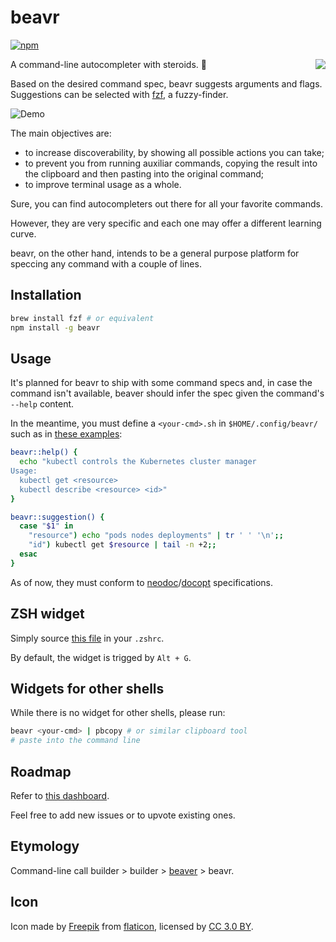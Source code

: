 # beavr


[![npm](https://badge.fury.io/js/beavr.svg)](https://badge.fury.io/js/beavr)

<img src="https://user-images.githubusercontent.com/3226564/56245772-95f85c80-6076-11e9-9f86-054231221e1f.png" align="right" />

A command-line autocompleter with steroids. :muscle:

Based on the desired command spec, beavr suggests arguments and flags. Suggestions can be selected with [fzf](https://github.com/junegunn/fzf), a fuzzy-finder.

![Demo](https://user-images.githubusercontent.com/3226564/56243794-d6091080-6071-11e9-8940-9b4c79e66a4e.gif)

The main objectives are:
- to increase discoverability, by showing all possible actions you can take;
- to prevent you from running auxiliar commands, copying the result into the clipboard and then pasting into the original command;
- to improve terminal usage as a whole.

Sure, you can find autocompleters out there for all your favorite commands.

However, they are very specific and each one may offer a different learning curve.

beavr, on the other hand, intends to be a general purpose platform for speccing any command with a couple of lines. 


## Installation

```bash
brew install fzf # or equivalent
npm install -g beavr
```


## Usage

It's planned for beavr to ship with some command specs and, in case the command isn't available, beaver should infer the spec given the command's `--help` content. 

In the meantime, you must define a `<your-cmd>.sh` in `$HOME/.config/beavr/` such as in [these examples](https://github.com/denisidoro/beavr/tree/master/specs):

```bash
beavr::help() {
  echo "kubectl controls the Kubernetes cluster manager
Usage:
  kubectl get <resource>
  kubectl describe <resource> <id>"
}

beavr::suggestion() {
  case "$1" in 
    "resource") echo "pods nodes deployments" | tr ' ' '\n';;
    "id") kubectl get $resource | tail -n +2;;
  esac
}
```

As of now, they must conform to [neodoc](https://github.com/felixSchl/neodoc)/[docopt](http://docopt.org/) specifications.


## ZSH widget

Simply source [this file](https://github.com/denisidoro/beavr/blob/master/shell/widget.zsh) in your `.zshrc`.

By default, the widget is trigged by `Alt + G`.


## Widgets for other shells

While there is no widget for other shells, please run:
```bash
beavr <your-cmd> | pbcopy # or similar clipboard tool
# paste into the command line
```


## Roadmap

Refer to [this dashboard](https://github.com/denisidoro/beavr/projects/1).

Feel free to add new issues or to upvote existing ones.


## Etymology

Command-line call builder > builder > [beaver](https://en.wikipedia.org/wiki/Beaver) > beavr.


## Icon

Icon made by [Freepik](https://www.freepik.com) from [flaticon](https://www.flaticon.com), licensed by [CC 3.0 BY](http://creativecommons.org/licenses/by/3.0/).
